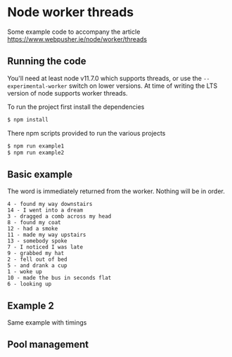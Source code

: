# Node worker threads

Some example code to accompany the article https://www.webpusher.ie/node/worker/threads

## Running the code

You'll need at least node v11.7.0 which supports threads, or use the `--experimental-worker` switch on lower versions. At time of writing the LTS version of node supports worker threads.

To run the project first install the dependencies

```bash
$ npm install
```

There npm scripts provided to run the various projects

```bash
$ npm run example1
$ npm run example2
```

## Basic example

The word is immediately returned from the worker. Nothing will be in order.

``` 
4 - found my way downstairs
14 - I went into a dream
3 - dragged a comb across my head
8 - found my coat
12 - had a smoke
11 - made my way upstairs
13 - somebody spoke
7 - I noticed I was late
9 - grabbed my hat
2 - fell out of bed
5 - and drank a cup
1 - woke up
10 - made the bus in seconds flat
6 - looking up
```


## Example 2

Same example with timings




## Pool management
